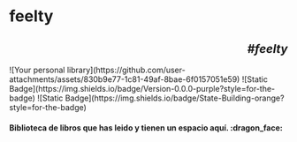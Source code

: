 # feelty
<h2 align="right"><em> #feelty </em></h2>
![Your personal library](https://github.com/user-attachments/assets/830b9e77-1c81-49af-8bae-6f0157051e59)
![Static Badge](https://img.shields.io/badge/Version-0.0.0-purple?style=for-the-badge)
![Static Badge](https://img.shields.io/badge/State-Building-orange?style=for-the-badge)
<h4>Biblioteca de libros que has leido y tienen un espacio aquí. :dragon_face:</h4>



